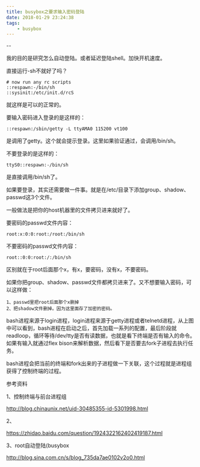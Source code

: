 ```yaml
---
title: busybox之要求输入密码登陆
date: 2018-01-29 23:24:38
tags:
	- busybox
---
```


--

我的目的是研究怎么自动登陆。或者延迟登陆shell。加快开机速度。

直接运行-sh不就好了吗？

```
# now run any rc scripts
::respawn:-/bin/sh
::sysinit:/etc/init.d/rcS
```

就这样是可以的正常的。



要输入密码进入登录的是这样的：

```
::respawn:/sbin/getty -L ttyAMA0 115200 vt100
```

是调用了getty。这个就会提示登录。这里如果验证通过，会调用/bin/sh。

不要登录的是这样的：

```
ttyS0::respawn:-/bin/sh
```

是直接调用/bin/sh了。

如果要登录，其实还需要做一件事。就是在/etc/目录下添加group、shadow、passwd这3个文件。

一般做法是把你的host机器里的文件拷贝进来就好了。

要密码的passwd文件内容：

```
root:x:0:0:root:/root:/bin/sh
```

不要密码的passwd文件内容：

```
root::0:0:root:/:/bin/sh
```

区别就在于root后面那个x，有x，要密码，没有x，不要密码。

如果你把group、shadow、passwd文件都拷贝进来了。又不想要输入密码，可以这样做：

```
1、passwd里把root后面那个x删掉
2、把shadow文件删掉。因为这里面存了加密的密码。
```



bash进程来源于login进程，login进程来源于getty进程或者telnetd进程，从上图中可以看到，bash进程在启动之后，首先加载一系列的配置，最后阶段就readloop，循环等待/dev/tty是否有读数据，也就是看下终端是否有输入的命令。如果有输入就通过flex bison来解析数据，然后看下是否要去fork子进程去执行任务。

 bash进程会把当前的终端和fork出来的子进程做一下关联，这个过程就是进程组获得了控制终端的过程。

参考资料

1、控制终端与前台进程组

http://blog.chinaunix.net/uid-30485355-id-5301998.html

2、

https://zhidao.baidu.com/question/1924322162402419187.html

3、root自动登陆(busybox

http://blog.sina.com.cn/s/blog_735da7ae0102v2o0.html